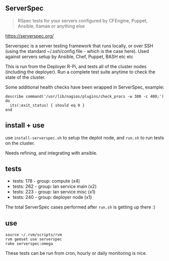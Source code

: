 ServerSpec
----------

> RSpec tests for your servers configured by CFEngine, Puppet, Ansible, Itamae or anything else

https://serverspec.org/

Serverspec is a server testing framework that runs locally, or over SSH (using the standard ~/.ssh/config file - which is the case here). Used against servers setup by Ansible, Chef, Puppet, BASH etc etc

This is run from the Deployer R-Pi, and tests all of the cluster nodes (including the deployer). Run a complete test suite anytime to check the state of the cluster.

Some additional health checks have been wrapped in ServerSpec, example:

```
describe command('/usr/lib/nagios/plugins/check_procs -w 300 -c 400;') do
  its(:exit_status) { should eq 0 }
end
```


## install + use

use `install-serverspec.sh` to setup the deplot node, and `run.sh` to run tests on the cluster.

Needs refining, and integrating with ansible.

## tests

* tests: 178 - group: compute (x4)
* tests: 262 - group: lan service main (x2)
* tests: 223 - group: lan service misc (x1)
* tests: 240 - group: deployer node (x1)

The total ServerSpec cases performed after `run.sh` is getting up there :)


## use

```
source ~/.rvm/scripts/rvm
rvm gemset use serverspec
rake serverspec:omega
```

These tests can be run from cron, hourly or daily monitoring is nice.
